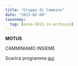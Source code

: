 ```yaml
---
title: "Gruppo di Cammino"
date: "2013-02-08"
taxonomy: 
  tag: [anno-2013-in-archivio]
---
```


**MOTUS**

CAMMINIAMO INSIEME

Scarica programma [qui](http://198.211.122.197/diabetwp/wordpress/wp-content/uploads/2013/02/motus-diabetici.pdf)
